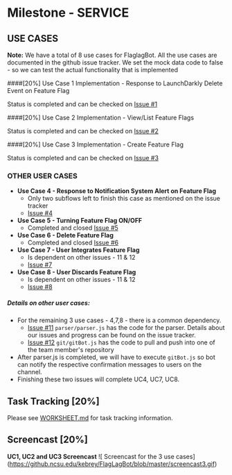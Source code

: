 # Milestone - SERVICE

## USE CASES 

**Note:** We have a total of 8 use cases for FlaglagBot. 
All the use cases are documented in the github issue tracker. 
We set the mock data code to false  - so we can test the actual functionality that is implemented

####[20%] Use Case 1 Implementation - Response to LaunchDarkly Delete Event on Feature Flag

 Status is completed and can be checked on [Issue #1](../../issues/1)
 
####[20%] Use Case 2 Implementation - View/List Feature Flags

 Status is completed and can be checked on [Issue #2](../../issues/2)
 
####[20%] Use Case 3 Implementation - Create Feature Flag

 Status is completed and can be checked on [Issue #3](../../issues/3)
 
### OTHER USER CASES 
 * **Use Case 4 - Response to Notification System Alert on Feature Flag** 
    * Only two subflows left to finish this case as mentioned on the issue tracker
    * [Issue #4](../../issues/4)
 * **Use Case 5 - Turning Feature Flag ON/OFF**
    * Completed and closed [Issue #5](../../issues/5)
 * **Use Case 6 - Delete Feature Flag**
    * Completed and closed [Issue #6](../../issues/6)
 * **Use Case 7 - User Integrates Feature Flag**
    * Is dependent on other issues - 11 & 12 
    * [Issue #7](../../issues/7)
 * **Use Case 8 - User Discards Feature Flag**
    * Is dependent on other issues - 11 & 12 
    * [Issue #8](../../issues/8)
    
##### Details on other user cases:

* For the remaining 3 use cases  - 4,7,8 - there is a common dependency.
  * [Issue #11](../../issues/11) `parser/parser.js` has the code for the parser. Details about our issues and progress can be found on the issue tracker. 
  * [Issue #12](../../issues/12) `git/gitBot.js` has the code to pull and push into one of the team member's repository 
* After parser.js is completed, we will have to execute `gitBot.js` so bot can notify the respective confirmation messages to users on the channel.
* Finishing these two issues will complete UC4, UC7, UC8.

##  Task Tracking [20%]

Please see [WORKSHEET.md](https://github.ncsu.edu/kebrey/FlagLagBot/blob/master/WORKSHEET.md) for task tracking information.

##  Screencast [20%]
**UC1, UC2 and UC3 Screencast**
![ Screencast for the 3 use cases] (https://github.ncsu.edu/kebrey/FlagLagBot/blob/master/screencast3.gif)
